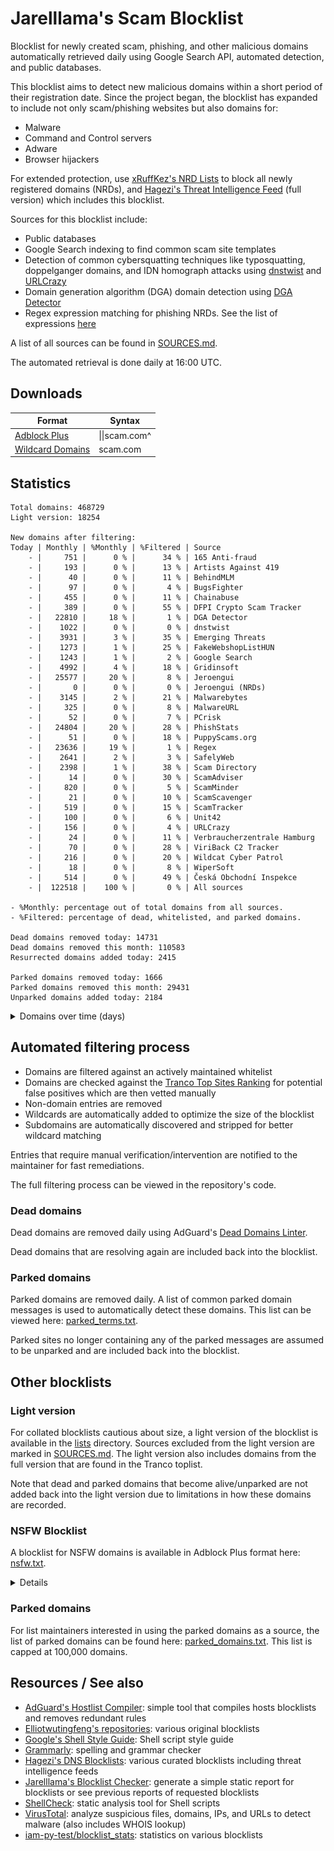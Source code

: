 # Jarelllama's Scam Blocklist

Blocklist for newly created scam, phishing, and other malicious domains automatically retrieved daily using Google Search API, automated detection, and public databases.

This blocklist aims to detect new malicious domains within a short period of their registration date. Since the project began, the blocklist has expanded to include not only scam/phishing websites but also domains for:

- Malware
- Command and Control servers
- Adware
- Browser hijackers

For extended protection, use [xRuffKez's NRD Lists](https://github.com/xRuffKez/NRD) to block all newly registered domains (NRDs), and [Hagezi's Threat Intelligence Feed](https://github.com/hagezi/dns-blocklists?tab=readme-ov-file#tif) (full version) which includes this blocklist.

Sources for this blocklist include:

- Public databases
- Google Search indexing to find common scam site templates
- Detection of common cybersquatting techniques like typosquatting, doppelganger domains, and IDN homograph attacks using [dnstwist](https://github.com/elceef/dnstwist) and [URLCrazy](https://github.com/urbanadventurer/urlcrazy)
- Domain generation algorithm (DGA) domain detection using [DGA Detector](https://github.com/exp0se/dga_detector)
- Regex expression matching for phishing NRDs. See the list of expressions [here](https://github.com/jarelllama/Scam-Blocklist/blob/main/config/phishing_detection.csv)

A list of all sources can be found in [SOURCES.md](https://github.com/jarelllama/Scam-Blocklist/blob/main/SOURCES.md).

The automated retrieval is done daily at 16:00 UTC.

## Downloads

| Format | Syntax |
| --- | --- |
| [Adblock Plus](https://raw.githubusercontent.com/jarelllama/Scam-Blocklist/main/lists/adblock/scams.txt) | \|\|scam.com^ |
| [Wildcard Domains](https://raw.githubusercontent.com/jarelllama/Scam-Blocklist/main/lists/wildcard_domains/scams.txt) | scam.com |

## Statistics

``` text
Total domains: 468729
Light version: 18254

New domains after filtering:
Today | Monthly | %Monthly | %Filtered | Source
    - |     751 |      0 % |      34 % | 165 Anti-fraud
    - |     193 |      0 % |      13 % | Artists Against 419
    - |      40 |      0 % |      11 % | BehindMLM
    - |      97 |      0 % |       4 % | BugsFighter
    - |     455 |      0 % |      11 % | Chainabuse
    - |     389 |      0 % |      55 % | DFPI Crypto Scam Tracker
    - |   22810 |     18 % |       1 % | DGA Detector
    - |    1022 |      0 % |       0 % | dnstwist
    - |    3931 |      3 % |      35 % | Emerging Threats
    - |    1273 |      1 % |      25 % | FakeWebshopListHUN
    - |    1243 |      1 % |       2 % | Google Search
    - |    4992 |      4 % |      18 % | Gridinsoft
    - |   25577 |     20 % |       8 % | Jeroengui
    - |       0 |      0 % |       0 % | Jeroengui (NRDs)
    - |    3145 |      2 % |      21 % | Malwarebytes
    - |     325 |      0 % |       8 % | MalwareURL
    - |      52 |      0 % |       7 % | PCrisk
    - |   24804 |     20 % |      28 % | PhishStats
    - |      51 |      0 % |      18 % | PuppyScams.org
    - |   23636 |     19 % |       1 % | Regex
    - |    2641 |      2 % |       3 % | SafelyWeb
    - |    2398 |      1 % |      38 % | Scam Directory
    - |      14 |      0 % |      30 % | ScamAdviser
    - |     820 |      0 % |       5 % | ScamMinder
    - |      21 |      0 % |      10 % | ScamScavenger
    - |     519 |      0 % |      15 % | ScamTracker
    - |     100 |      0 % |       6 % | Unit42
    - |     156 |      0 % |       4 % | URLCrazy
    - |      24 |      0 % |      11 % | Verbraucherzentrale Hamburg
    - |      70 |      0 % |      28 % | ViriBack C2 Tracker
    - |     216 |      0 % |      20 % | Wildcat Cyber Patrol
    - |      18 |      0 % |       8 % | WiperSoft
    - |     514 |      0 % |      49 % | Česká Obchodní Inspekce
    - |  122518 |    100 % |       0 % | All sources

- %Monthly: percentage out of total domains from all sources.
- %Filtered: percentage of dead, whitelisted, and parked domains.

Dead domains removed today: 14731
Dead domains removed this month: 110583
Resurrected domains added today: 2415

Parked domains removed today: 1666
Parked domains removed this month: 29431
Unparked domains added today: 2184
```

<details>
<summary>Domains over time (days)</summary>

![Domains over time](https://raw.githubusercontent.com/iam-py-test/blocklist_stats/main/stats/Jarelllamas_Scam_Blocklist.png)

Courtesy of iam-py-test/blocklist_stats.
</details>

## Automated filtering process

- Domains are filtered against an actively maintained whitelist
- Domains are checked against the [Tranco Top Sites Ranking](https://tranco-list.eu/) for potential false positives which are then vetted manually
- Non-domain entries are removed
- Wildcards are automatically added to optimize the size of the blocklist
- Subdomains are automatically discovered and stripped for better wildcard matching

Entries that require manual verification/intervention are notified to the maintainer for fast remediations.

The full filtering process can be viewed in the repository's code.

### Dead domains

Dead domains are removed daily using AdGuard's [Dead Domains Linter](https://github.com/AdguardTeam/DeadDomainsLinter).

Dead domains that are resolving again are included back into the blocklist.

### Parked domains

Parked domains are removed daily. A list of common parked domain messages is used to automatically detect these domains. This list can be viewed here: [parked_terms.txt](https://github.com/jarelllama/Scam-Blocklist/blob/main/config/parked_terms.txt).

Parked sites no longer containing any of the parked messages are assumed to be unparked and are included back into the blocklist.

## Other blocklists

### Light version

For collated blocklists cautious about size, a light version of the blocklist is available in the [lists](https://github.com/jarelllama/Scam-Blocklist/tree/main/lists) directory. Sources excluded from the light version are marked in [SOURCES.md](https://github.com/jarelllama/Scam-Blocklist/blob/main/SOURCES.md). The light version also includes domains from the full version that are found in the Tranco toplist.

Note that dead and parked domains that become alive/unparked are not added back into the light version due to limitations in how these domains are recorded.

### NSFW Blocklist

A blocklist for NSFW domains is available in Adblock Plus format here:
[nsfw.txt](https://raw.githubusercontent.com/jarelllama/Scam-Blocklist/main/lists/adblock/nsfw.txt).

<details>
<summary>Details</summary>
<ul>
<li>Domains are automatically retrieved from the Tranco Top Sites Ranking daily</li>
<li>Dead domains are removed daily</li>
<li>Note that resurrected domains are not added back</li>
<li>Note that parked domains are not checked for</li>
</ul>
Total domains: 13786
<br>
<br>
This blocklist does not just include adult videos, but also NSFW content of the artistic variety (rule34, illustrations, etc).
</details>

### Parked domains

For list maintainers interested in using the parked domains as a source, the list of parked domains can be found here: [parked_domains.txt](https://github.com/jarelllama/Scam-Blocklist/blob/main/data/parked_domains.txt). This list is capped at 100,000 domains.

## Resources / See also

- [AdGuard's Hostlist Compiler](https://github.com/AdguardTeam/HostlistCompiler): simple tool that compiles hosts blocklists and removes redundant rules
- [Elliotwutingfeng's repositories](https://github.com/elliotwutingfeng?tab=repositories): various original blocklists
- [Google's Shell Style Guide](https://google.github.io/styleguide/shellguide.html): Shell script style guide
- [Grammarly](https://grammarly.com/): spelling and grammar checker
- [Hagezi's DNS Blocklists](https://github.com/hagezi/dns-blocklists): various curated blocklists including threat intelligence feeds
- [Jarelllama's Blocklist Checker](https://github.com/jarelllama/Blocklist-Checker): generate a simple static report for blocklists or see previous reports of requested blocklists
- [ShellCheck](https://github.com/koalaman/shellcheck): static analysis tool for Shell scripts
- [VirusTotal](https://www.virustotal.com/): analyze suspicious files, domains, IPs, and URLs to detect malware (also includes WHOIS lookup)
- [iam-py-test/blocklist_stats](https://github.com/iam-py-test/blocklist_stats): statistics on various blocklists
